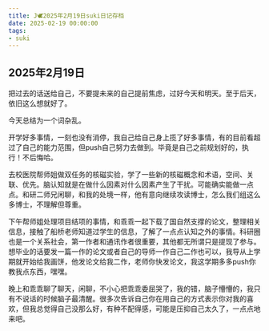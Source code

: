 ```yaml
---
title: J🕊️2025年2月19日suki日记存档
date: 2025-02-19 00:00:00
tags:
- suki
---
```


## 2025年2月19日

把过去的话送给自己，不要提未来的自己提前焦虑，过好今天和明天。至于后天，依旧这么想就好了。

今天总结为一个词杂乱。

开学好多事情，一刻也没有消停，我自己给自己身上揽了好多事情，有的目前看超过了自己的能力范围，但push自己努力去做到。毕竟是自己之前规划好的，执行！不后悔哈。

去校医院帮师姐做双任务的核磁实验，学了一些新的核磁概念和术语，空间、关联、优先。脑认知就是在做什么因素对什么因素产生了干扰。可能确实能做一点点。和研二师兄闲聊，和我的处境一样，他有意向继续攻读博士，怎么我们组这么多博士，不理解但尊重。

下午帮师姐处理项目结项的事情，和乖乖一起下载了国自然支撑的论文，整理相关信息，接触了船桥老师知道过学生的信息，了解了一点点认知之外的事情。科研圈也是一个关系社会，第一作者和通讯作者很重要，其他都无所谓只是提现了参与。想毕业的话要发一篇一作的论文或者自己的导师一作自己二作也可以，我导从上学期就开始给我画饼，他发论文给我二作，老师你快发论文，我这学期多多push你教我点东西，嘿嘿。

晚上和乖乖聊了聊天，闲聊，不小心把乖乖委屈哭了，我的错，脑子懵懵的，我只有不说话的时候脑子最清醒。很多次告诉自己你在用自己的方式表示你对我的喜欢，但我总觉得自己没那么好，有种不配得感，可能是压抑自己太久了，一点点地来吧。
